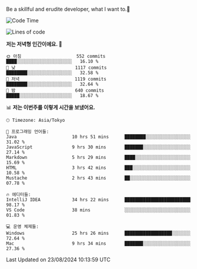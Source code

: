 Be a skillful and erudite developer, what I want to.👶

<!--START_SECTION:waka-->
![Code Time](http://img.shields.io/badge/Code%20Time-1%2C198%20hrs%202%20mins-blue)

![Lines of code](https://img.shields.io/badge/%EC%A0%80%EB%8A%94%20%EC%97%AC%ED%83%9C%EA%B9%8C%EC%A7%80%20-2.7%20million%20%EC%A4%84%EC%9D%98%20%EC%BD%94%EB%93%9C%EB%A5%BC%20%EC%9E%91%EC%84%B1%ED%96%88%EC%96%B4%EC%9A%94.-blue)

**저는 저녁형 인간이에요. 🦉** 

```text
🌞 아침                     552 commits         ████░░░░░░░░░░░░░░░░░░░░░   16.10 % 
🌆 낮　                     1117 commits        ████████░░░░░░░░░░░░░░░░░   32.58 % 
🌃 저녁                     1119 commits        ████████░░░░░░░░░░░░░░░░░   32.64 % 
🌙 밤　                     640 commits         █████░░░░░░░░░░░░░░░░░░░░   18.67 % 
```


📊 **저는 이번주를 이렇게 시간을 보냈어요.** 

```text
🕑︎ Timezone: Asia/Tokyo

💬 프로그래밍 언어들: 
Java                     10 hrs 51 mins      ████████░░░░░░░░░░░░░░░░░   31.02 % 
JavaScript               9 hrs 30 mins       ███████░░░░░░░░░░░░░░░░░░   27.14 % 
Markdown                 5 hrs 29 mins       ████░░░░░░░░░░░░░░░░░░░░░   15.69 % 
HTML                     3 hrs 42 mins       ███░░░░░░░░░░░░░░░░░░░░░░   10.58 % 
Mustache                 2 hrs 43 mins       ██░░░░░░░░░░░░░░░░░░░░░░░   07.78 % 

🔥 에디터들: 
IntelliJ IDEA            34 hrs 22 mins      █████████████████████████   98.17 % 
VS Code                  38 mins             ░░░░░░░░░░░░░░░░░░░░░░░░░   01.83 % 

💻 운영 체제들: 
Windows                  25 hrs 26 mins      ██████████████████░░░░░░░   72.64 % 
Mac                      9 hrs 34 mins       ███████░░░░░░░░░░░░░░░░░░   27.36 % 
```


 Last Updated on 23/08/2024 10:13:59 UTC
<!--END_SECTION:waka-->
